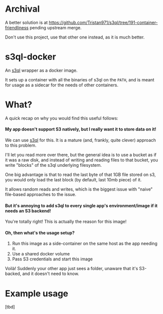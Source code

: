 # Archival

A better solution is at https://github.com/Tristan971/s3ql/tree/191-container-friendliness pending upstream merge.

Don't use this project, use that other one instead, as it is much better.

# s3ql-docker

An [s3ql](https://github.com/s3ql/s3ql) wrapper as a docker image.

It sets up a container with all the binaries of s3ql on the `PATH`, and is meant for usage as a sidecar for the needs of other containers.

# What?

A quick recap on why you would find this useful follows:

#### My app doesn't support S3 natively, but I really want it to store data on it!

We can use [s3ql](https://github.com/s3ql/s3ql) for this. It is a mature (and, frankly, quite clever) approach to this problem.

I'll let you read more over there, but the general idea is to use a bucket as if it was a raw disk, and instead of writing and reading files
to that bucket, you write "blocks" of the s3ql underlying filesystem.

One big advantage is that to read the last byte of that 1GB file stored on s3, you would only load the last block (by default, last 10mb piece) of it.

It allows random reads and writes, which is the biggest issue with "naive" file-based approaches to the issue.

#### But it's annoying to add s3ql to every single app's environment/image if it needs an S3 backend!

You're totally right! This is actually the reason for this image!

#### Oh, then what's the usage setup?

1. Run this image as a side-container on the same host as the app needing it.
2. Use a shared docker volume
3. Pass S3 credentials and start this image

Voilà! Suddenly your other app just sees a folder, unaware that it's S3-backed, and it doesn't need to know.

# Example usage

[tbd]
